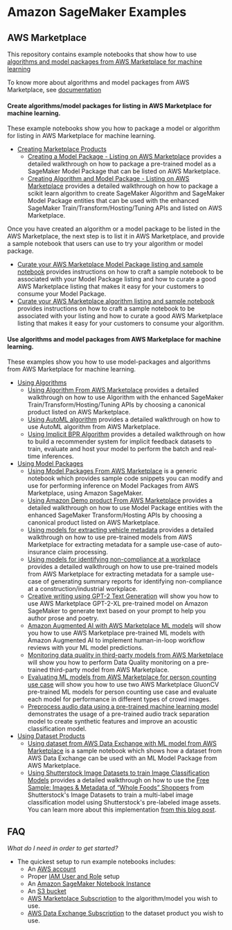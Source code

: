 # Amazon SageMaker Examples

## AWS Marketplace

This repository contains example notebooks that show how to use [algorithms and model packages from AWS Marketplace for machine learning](https://aws.amazon.com/marketplace/search/results?page=1&filters=fulfillment_options&fulfillment_options=SAGEMAKER)

To know more about algorithms and model packages from AWS Marketplace, see [documentation](https://docs.aws.amazon.com/marketplace/latest/userguide/machine-learning-products.html)

#### Create algorithms/model packages for listing in AWS Marketplace for machine learning.

These example notebooks show you how to package a model or algorithm for listing in AWS Marketplace for machine learning.

- [Creating Marketplace Products](creating_marketplace_products)
  - [Creating a Model Package - Listing on AWS Marketplace](creating_marketplace_products/models) provides a detailed walkthrough on how to package a pre-trained model as a SageMaker Model Package that can be listed on AWS Marketplace.
  - [Creating Algorithm and Model Package - Listing on AWS Marketplace](creating_marketplace_products/algorithms) provides a detailed walkthrough on how to package a scikit learn algorithm to create SageMaker Algorithm and SageMaker Model Package entities that can be used with the enhanced SageMaker Train/Transform/Hosting/Tuning APIs and listed on AWS Marketplace.

Once you have created an algorithm or a model package to be listed in the AWS Marketplace, the next step is to list it in AWS Marketplace, and provide a sample notebook that users can use to try your algorithm or model package.

- [Curate your AWS Marketplace Model Package listing and sample notebook](curating_aws_marketplace_listing_and_sample_notebook/ModelPackage) provides instructions on how to craft a sample notebook to be associated with your Model Package listing and how to curate a good AWS Marketplace listing that makes it easy for your customers to consume your Model Package.
- [Curate your AWS Marketplace algorithm listing and sample notebook](curating_aws_marketplace_listing_and_sample_notebook/Algorithm) provides instructions on how to craft a sample notebook to be associated with your listing and how to curate a good AWS Marketplace listing that makes it easy for your customers to consume your algorithm. 


#### Use algorithms and model packages from AWS Marketplace for machine learning.

These examples show you how to use model-packages and algorithms from AWS Marketplace for machine learning.

- [Using Algorithms](using_algorithms)
  - [Using Algorithm From AWS Marketplace](using_algorithms/amazon_demo_product) provides a detailed walkthrough on how to use Algorithm with the enhanced SageMaker Train/Transform/Hosting/Tuning APIs by choosing a canonical product listed on AWS Marketplace.
  - [Using AutoML algorithm](using_algorithms/automl) provides a detailed walkthrough on how to use AutoML algorithm from AWS Marketplace.
  - [Using Implicit BPR Algorithm](using_algorithms/implicit_bpr) provides a detailed walkthrough on how to build a recommender system for implicit feedback datasets to train, evaluate and host your model to perform the batch and real-time inferences.
- [Using Model Packages](using_model_packages)
	- [Using Model Packages From AWS Marketplace](using_model_packages/generic_sample_notebook) is a generic notebook which provides sample code snippets you can modify and use for performing inference on Model Packages from AWS Marketplace, using Amazon SageMaker.
	- [Using Amazon Demo product From AWS Marketplace](using_model_packages/amazon_demo_product) provides a detailed walkthrough on how to use Model Package entities with the enhanced SageMaker Transform/Hosting APIs by choosing a canonical product listed on AWS Marketplace.
	- [Using models for extracting vehicle metadata](using_model_packages/auto_insurance) provides a detailed walkthrough on how to use pre-trained models from AWS Marketplace for extracting metadata for a sample use-case of auto-insurance claim processing.
	- [Using models for identifying non-compliance at a workplace](using_model_packages/improving_industrial_workplace_safety) provides a detailed walkthrough on how to use pre-trained models from AWS Marketplace for extracting metadata for a sample use-case of generating summary reports for identifying non-compliance at a construction/industrial workplace.
	- [Creative writing using GPT-2 Text Generation](using_model_packages/creative-writing-using-gpt-2-text-generation) will show you how to use AWS Marketplace GPT-2-XL pre-trained model on Amazon SageMaker to generate text based on your prompt to help you author prose and poetry.
	- [Amazon Augmented AI with AWS Marketplace ML models](using_model_packages/amazon_augmented_ai_with_aws_marketplace_ml_models) will show you how to use AWS Marketplace pre-trained ML models with Amazon Augmented AI to implement human-in-loop workflow reviews with your ML model predictions.
	- [Monitoring data quality in third-party models from AWS Marketplace](using_model_packages/data_quality_monitoring) will show you how to perform Data Quality monitoring on a pre-trained third-party model from AWS Marketplace.
  - [Evaluating ML models from AWS Marketplace for person counting use case](using_model_packages/evaluating_aws_marketplace_models_for_person_counting_use_case) will show you how to use two AWS Marketplace GluonCV pre-trained ML models for person counting use case and evaluate each model for performance in different types of crowd images.
  - [Preprocess audio data using a pre-trained machine learning model](using_model_packages/preprocessing-audio-data-using-a-machine-learning-model) demonstrates the usage of a pre-trained audio track separation model to create synthetic features and improve an acoustic classification model.  	
- [Using Dataset Products](using_data)
  - [Using dataset from AWS Data Exchange with ML model from AWS Marketplace](using_data/using_data_with_ml_model) is a sample notebook which shows how a dataset from AWS Data Exchange can be used with an ML Model Package from AWS Marketplace.
  - [Using Shutterstock Image Datasets to train Image Classification Models](using_data/image_classification_with_shutterstock_image_datasets) provides a detailed walkthrough on how to use the [Free Sample: Images & Metadata of “Whole Foods” Shoppers](https://aws.amazon.com/marketplace/pp/prodview-y6xuddt42fmbu?qid=1623195111604&sr=0-1&ref_=srh_res_product_title#offers) from Shutterstock's Image Datasets to train a multi-label image classification model using Shutterstock's pre-labeled image assets. You can learn more about this implementation [from this blog post](https://aws.amazon.com/blogs/awsmarketplace/using-shutterstocks-image-datasets-to-train-your-computer-vision-models/).

## FAQ

*What do I need in order to get started?*

- The quickest setup to run example notebooks includes:
  - An [AWS account](http://docs.aws.amazon.com/sagemaker/latest/dg/gs-account.html)
  - Proper [IAM User and Role](http://docs.aws.amazon.com/sagemaker/latest/dg/authentication-and-access-control.html) setup
  - An [Amazon SageMaker Notebook Instance](http://docs.aws.amazon.com/sagemaker/latest/dg/gs-setup-working-env.html)
  - An [S3 bucket](http://docs.aws.amazon.com/sagemaker/latest/dg/gs-config-permissions.html)
  - [AWS Marketplace Subscription](https://aws.amazon.com/marketplace/help/200799470#topic1) to the algorithm/model you wish to use.
  - [AWS Data Exchange Subscription](https://docs.aws.amazon.com/data-exchange/latest/userguide/subscribe-to-data-sets.html) to the dataset product you wish to use.
